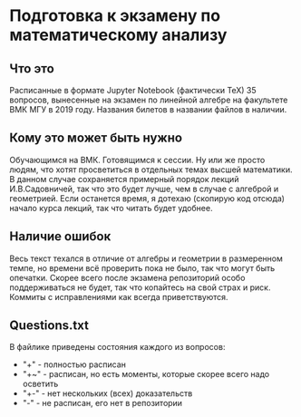 # Подготовка к экзамену по математическому анализу

## Что это

Расписанные в формате Jupyter Notebook (фактически TeX) 35 вопросов, вынесенные на экзамен по линейной алгебре на факультете ВМК МГУ в 2019 году. Названия билетов в названии файлов в наличии.

## Кому это может быть нужно

Обучающимся на ВМК. Готовящимся к сессии. Ну или же просто людям, что хотят просветиться в отдельных темах высшей математики. В данном случае сохраняется примерный порядок лекций И.В.Садовничей, так что это будет лучше, чем в случае с алгеброй и геометрией. Если останется время, я дотехаю (скопирую код отсюда) начало курса лекций, так что читать будет удобнее.

## Наличие ошибок

Весь текст техался в отличие от алгебры и геометрии в размеренном темпе, но времени всё проверить пока не было, так что могут быть опечатки. Скорее всего после экзамена репозиторий особо поддерживаться не будет, так что копайтесь на свой страх и риск. Коммиты с исправлениями как всегда приветствуются.

## Questions.txt

В файлике приведены состояния каждого из вопросов: 
- "+" - полностью расписан
- "+~" - расписан, но есть моменты, которые скорее всего надо осветить
- "+-" - нет нескольких (всех) доказательств
- "-" - не расписан, его нет в репозитории
